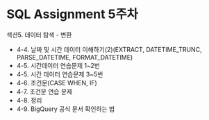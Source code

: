 # SQL Assignment 5주차

섹션5. 데이터 탐색 - 변환

- 4-4. 날짜 및 시간 데이터 이해하기(2)(EXTRACT, DATETIME_TRUNC, PARSE_DATETIME, FORMAT_DATETIME)
- 4-5. 시간데이터 연습문제 1~2번
- 4-5. 시간 데이터 연습문제 3~5번
- 4-6. 조건문(CASE WHEN, IF)
- 4-7.  조건문 연습 문제
- 4-8. 정리
- 4-9. BigQuery 공식 문서 확인하는 법